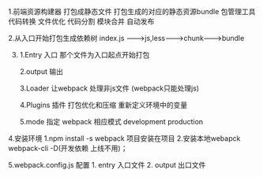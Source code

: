 1.前端资源构建器 打包成静态文件 打包生成的对应的静态资源bundle
包管理工具  代码转换 文件优化 代码分割 模块合并 自动发布

2.从入口开始打包生成依赖树 index.js --->js,less--->chunk--->bundle

3.  
    1.Entry 入口 那个文件为入口起点开始打包

    2.output 输出

    3.Loader 让webpack 处理非js文件 (webpack只能处理js)

    4.Plugins 插件 打包优化和压缩 重新定义环境中的变量

    5.mode  指定 webpack 相应模式   development production



4.安装环境
    1.npm install -s webpack 项目安装在项目
    2.安装本地webapck  webpack-cli -D(开发依赖 上线不用)；

5.webpack.config.js 配置
    1. entry  入口文件
    2. output 出口文件
